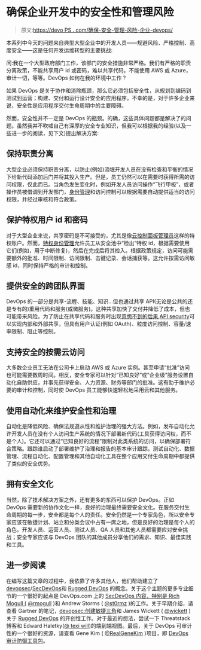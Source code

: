 # 确保企业开发中的安全性和管理风险

> 原文:[https://devo PS . com/确保-安全-管理-风险-企业-devops/](https://devops.com/ensuring-security-managing-risk-enterprise-devops/)

本系列中今天的问题来自典型大型企业中的开发人员——规避风险、严格控制、高度安全——这是任何开发运维转型的主要挑战:

问:我在一个大型政府部门工作，该部门的安全措施非常严格。我们有严格的职责分离政策，不能共享用户 id 或密码，难以共享代码，不能使用 AWS 或 Azure，审计一切，等等。DevOps 如何在我的环境中工作？

如果 DevOps 是关于协作和消除瓶颈，那么它必须包括安全性，从规划到编码到测试到运营；构建、交付和运行设计安全的应用程序。不幸的是，对于许多企业来说，安全性是应用程序交付生命周期中的主要障碍。

然而，安全性并不一定是 DevOps 的瓶颈。的确，这些具体问题都是解决了的问题。虽然我并不吹嘘自己有深厚的安全专业知识，但我可以根据我的经验(以及一些进一步的阅读，见下文)提出解决方案:

## 保持职责分离

大型企业必须保持职责分离，以防止(例如)流氓开发人员在没有检查和平衡的情况下给新代码添加后门并将其投入生产。但是，员工仍然可以在需要时获得所需的访问权限，仅此而已。当角色发生变化时，例如开发人员访问操作“飞行甲板”，或者操作员被借调到开发部门，[身份管理](https://www.google.com/search?q=Identity+Management)和访问控制可以根据需要自动提供适当的访问权限，并经过审核和符合政策。

## 保护特权用户 id 和密码

对于大型企业来说，共享密码是不可接受的，尤其是像[云控制面板管理员](https://arstechnica.com/security/2014/06/aws-console-breach-leads-to-demise-of-service-with-proven-backup-plan/)这样的特权账户。然而，[特权身份管理](https://www.google.com/search?q=Privileged+Identity+Management)允许员工从安全池中“检出”特权 id，根据需要使用它们(例如，用于中断修复)，然后在完成后将其检入。根据政策规定，访问可能需要额外的批准、时间限制、访问限制、击键记录、会话捕获等。这允许按需访问敏感 id，同时保持严格的审计和控制。

## 提供安全的跨团队界面

DevOps 的一部分是共享-流程、技能、知识…但也通过共享 API(无论是公共的还是专有的)重用代码和服务(或微服务)。这种共享加快了交付并降低了成本，但也可能带来风险。为了防止在共享代码和服务时出现[意想不到的后果](http://www.layer7tech.com/blogs/index.php/the-snapchat-breach-api-security/),[API security](https://www.google.com/search?q=API+Security)可以实现内部和外部共享，但具有用户认证(例如 OAuth)、粒度访问控制、容量/速率限制、阻止等控制。

## 支持安全的按需云访问

大多数企业员工无法在公司卡上启动 AWS 或 Azure 实例。甚至申请“批准”访问也可能需要数周时间。相反，安全专家可以针对“已知良好”或“企业级”服务设置自动化自助供应，并事先获得安全、人力资源、财务等部门的批准。这有助于维护必要的审计和控制，同时使 DevOps 员工能够快速轻松地采用云和其他服务。

## 使用自动化来维护安全性和治理

自动化是降低风险、确保法规遵从性和维护治理的强大方法。例如，发布自动化允许开发人员在没有个人访问生产系统的情况下部署新代码(工具获得访问权，而不是个人)。它还可以通过“已知良好的流程”限制对此类系统的访问，以确保部署符合策略。跟踪谁启动了部署维护了治理和报告的基本审计跟踪。测试自动化、数据管理、流程自动化、配置管理和其他自动化工具在整个应用交付生命周期中都提供了类似的安全优势。

## 拥有安全文化

当然，除了技术解决方案之外，还有更多的东西可以保护 DevOps。正如 DevOps 需要新的协作文化一样，良好的治理最终需要安全文化。在服务交付生命周期的每一步，安全都是每个人的责任。安全仍然是一个专家角色，所以安全专家应该在敏捷计划、站立和分类会议中占有一席之地，但是良好的治理是每个人的角色。开发人员、运营人员、测试人员、QA 人员和其他人员都需要应对安全挑战；安全专家应该与 DevOps 团队的其他成员分享他们的需求、知识、最佳实践和工具。

## 进一步阅读

在编写这篇文章的过程中，我依靠了许多其他人，他们帮助建立了[devopsec](https://www.google.com/search?q=devopssec)/[SecDevOps](https://www.google.com/search?q=secdevops)和 [Rugged DevOps](https://www.google.com/search?q=Rugged+DevOps) 的概念。关于这个主题的更多专业细节的一个很好的起点是 DevOps.com 上的 [SecDevOps 内容，特别是 Rich Mogull (](https://devops.com/?s=secdevops) [@rmogull](https://www.twitter.com/rmogull) )和 Andrew Storms ( [@st0rmz](https://twitter.com/st0rmz) )的工作。关于早期介绍，请查看 Gartner 的笔记，[devopsec:创建敏捷三角](http://blogs.gartner.com/neil_macdonald/2012/01/17/devops-needs-to-become-devopssec/)和 James Wickett ( [@wickett](https://twitter.com/wickett) )关于 [Rugged DevOps](http://ruggeddevops.org/) 的开创性工作。对于最近的想法，尝试一下 Threatstack 博客和 Edward Haletky([@ texi will](https://twitter.com/Texiwill))的端到端视图。最后，关于 DevOps 可审计性的一个很好的资源，请查看 Gene Kim ( [@RealGeneKim](https://twitter.com/RealGeneKim) )项目，即 [DevOps 审计防御工具包](https://plus.google.com/communities/103372669680429508474)。